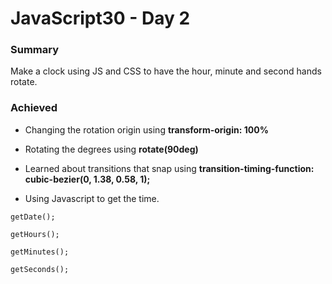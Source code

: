# JavaScript30 - Day 2

### **Summary**
Make a clock using JS and CSS to have the hour, minute and second hands rotate.

### **Achieved**


* Changing the rotation origin using **transform-origin: 100%**
* Rotating the degrees using **rotate(90deg)**
* Learned about transitions that snap using **transition-timing-function: cubic-bezier(0, 1.38, 0.58, 1);**

* Using Javascript to get the time.

`getDate();`

`getHours();`

`getMinutes();`

`getSeconds();`
